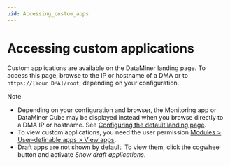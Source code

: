 ```yaml
---
uid: Accessing_custom_apps
---
```


# Accessing custom applications

Custom applications are available on the DataMiner landing page. To access this page, browse to the IP or hostname of a DMA or to `https://[Your DMA]/root`, depending on your configuration.

> [!NOTE]
> - Depending on your configuration and browser, the Monitoring app or DataMiner Cube may be displayed instead when you browse directly to a DMA IP or hostname. See [Configuring the default landing page](xref:DMA_configuration_related_to_client_applications#configuring-the-default-landing-page).
> - To view custom applications, you need the user permission [Modules > User-definable apps > View apps](xref:DataMiner_user_permissions#modules--user-definable-apps--view-apps).
> - Draft apps are not shown by default. To view them, click the cogwheel button and activate *Show draft applications*.
